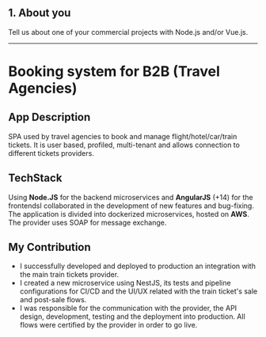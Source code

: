 ## 1. About you

Tell us about one of your commercial projects with Node.js and/or Vue.js.

---

# Booking system for B2B (Travel Agencies)
## App Description
SPA used by travel agencies to book and manage flight/hotel/car/train tickets. It is user based, profiled, multi-tenant and allows connection to different tickets providers.

## TechStack 
Using **Node.JS** for the backend microservices and **AngularJS** (+14) for the frontendsI collaborated in the development of new features and bug-fixing. The application is divided into dockerized microservices, hosted on **AWS**. The provider uses SOAP for message exchange.

## My Contribution
- I successfully developed and deployed to production an integration with the main train tickets provider. 
- I created a new microservice using NestJS, its tests and pipeline configurations for CI/CD and the UI/UX related with the train ticket's sale and post-sale flows. 
- I was responsible for the communication with the provider, the API design, development, testing and the deployment into production. All flows were certified by the provider in order to go live.  
